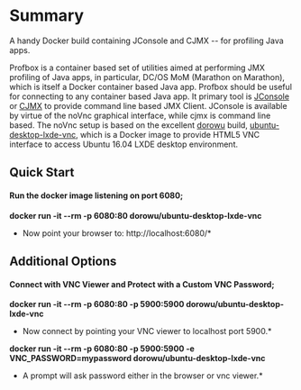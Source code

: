 

# Summary

A handy Docker build containing JConsole and CJMX -- for profiling Java apps. 

Profbox is a container based set of utilities aimed at performing JMX profiling of Java apps, in particular, DC/OS MoM (Marathon on Marathon), which is itself a Docker container based Java app. Profbox should be useful for connecting to any container based Java app.  It primary tool is [JConsole](http://openjdk.java.net/tools/svc/jconsole/) or [CJMX](https://github.com/cjmx/cjmx) to provide command line based JMX Client.  JConsole is available by virtue of the noVnc graphical interface, while cjmx is command line based.   The noVnc setup is based on the excellent [dorowu](https://hub.docker.com/r/dorowu/) build, [ubuntu-desktop-lxde-vnc](https://hub.docker.com/r/dorowu/ubuntu-desktop-lxde-vnc/), which is a Docker image to provide HTML5 VNC interface to access Ubuntu 16.04 LXDE desktop environment.


## Quick Start
#### Run the docker image listening on port 6080;

**docker run -it --rm -p 6080:80 dorowu/ubuntu-desktop-lxde-vnc**
* Now point your browser to: http://localhost:6080/*

## Additional Options

#### Connect with VNC Viewer and Protect with a Custom VNC Password;

**docker run -it --rm -p 6080:80 -p 5900:5900 dorowu/ubuntu-desktop-lxde-vnc**
* Now connect by pointing your VNC viewer to localhost port 5900.*

**docker run -it --rm -p 6080:80 -p 5900:5900 -e VNC_PASSWORD=mypassword dorowu/ubuntu-desktop-lxde-vnc**
* A prompt will ask password either in the browser or vnc viewer.*


